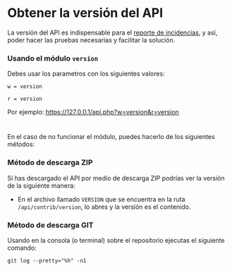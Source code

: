 # Obtener la versión del API
La versión del API es indispensable para el [reporte de incidencias](https://github.com/CRLibre/API_Hacienda/issues), y así, poder hacer las pruebas necesarias y facilitar la solución.

### Usando el módulo `version`

Debes usar los parametros con los siguientes valores:

```
w = version

r = version
```

Por ejemplo: https://127.0.0.1/api.php?w=version&r=version

#

En el caso de no funcionar el módulo, puedes hacerlo de los siguientes métodos:


### Método de descarga ZIP

Si has descargado el API por medio de descarga ZIP podrías ver la versión de la siguiente manera:

- En el archivo llamado `VERSION` que se encuentra en la ruta `/api/contrib/version`, lo abres y la versión es el contenido.

### Método de descarga GIT

Usando en la consola (o terminal) sobre el repositorio ejecutas el siguiente comando:

`git log --pretty="%h" -n1`
